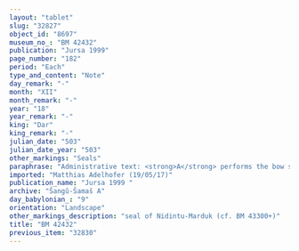 ```yaml
---
layout: "tablet"
slug: "32827"
object_id: "8697"
museum_no_: "BM 42432"
publication: "Jursa 1999"
page_number: "182"
period: "Each"
type_and_content: "Note"
day_remark: "-"
month: "XII"
month_remark: "-"
year: "18"
year_remark: "-"
king: "Dar"
king_remark: "-"
julian_date: "503"
julian_date_year: "503"
other_markings: "Seals"
paraphrase: "Administrative text: <strong>A</strong> performs the bow service for <strong>B</strong>. 1 bow is at <strong>A</strong>&rsquo;s disposal.<br /> &nbsp;<br /> <strong>A</strong>&nbsp;= &Scaron;ama&scaron;-nāṣir/Mu&scaron;eb&scaron;i-Marduk; <strong>B</strong>&nbsp;= Nidintu-Marduk/Sūqāya//Ṣāhit-gin&ecirc;<br /> &nbsp;"
imported: "Matthias Adelhofer (19/05/17)"
publication_name: "Jursa 1999 "
archive: "Šangû-Šamaš A"
day_babylonian_: "9"
orientation: "Landscape"
other_markings_description: "seal of Nidintu-Marduk (cf. BM 43300+)"
title: "BM 42432"
previous_item: "32830"
---
```

